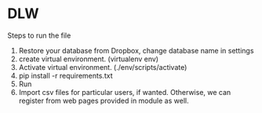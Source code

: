 # DLW
Steps to run the file

1. Restore your database from Dropbox, change database name in settings
2. create virtual environment. (virtualenv env)
3. Activate virtual environment. (./env/scripts/activate)
4. pip install -r requirements.txt
5. Run
6. Import csv files for particular users, if wanted. Otherwise, we can register from web pages provided in module as well.
